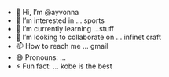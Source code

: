 - 👋 Hi, I’m @ayvonna
- 👀 I’m interested in ... sports
- 🌱 I’m currently learning ...stuff
- 💞️ I’m looking to collaborate on ... infinet craft
- 📫 How to reach me ... gmail
- 😄 Pronouns: ...
- ⚡ Fun fact: ... kobe is the best

<!---
ayvonna/ayvonna is a ✨ special ✨ repository because its `README.md` (this file) appears on your GitHub profile.
You can click the Preview link to take a look at your changes.
--->
